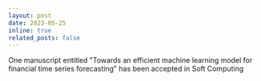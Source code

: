 ```yaml
---
layout: post
date: 2023-05-25
inline: true
related_posts: false
---
```


One manuscript entitled "Towards an efficient machine learning model for financial time series forecasting" has been accepted in Soft Computing